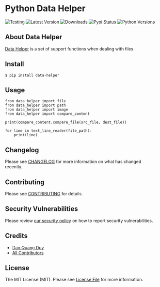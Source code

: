# Python Data Helper

[![Testing](https://github.com/rabiloo/python-data-helper/actions/workflows/test.yml/badge.svg)](https://github.com/rabiloo/python-data-helper/actions/workflows/test.yml)
[![Latest Version](https://img.shields.io/pypi/v/data-helper.svg)](https://pypi.org/project/data-helper)
[![Downloads](https://img.shields.io/pypi/dm/data-helper.svg)](https://pypi.org/project/data-helper)
[![Pypi Status](https://img.shields.io/pypi/status/data-helper.svg)](https://pypi.org/project/data-helper)
[![Python Versions](https://img.shields.io/pypi/pyversions/data-helper.svg)](https://pypi.org/project/data-helper)

## About Data Helper

[Data Helper](https://github.com/rabiloo/python-data-helper) is a set of support functions when dealing with files

## Install

```
$ pip install data-helper
```

## Usage

```
from data_helper import file 
from data_helper import path 
from data_helper import image 
from data_helper import compare_content 

print(compare_content.compare_file(src_file, dest_file))

for line in text_line_reader(file_path):
    print(line)
```

## Changelog

Please see [CHANGELOG](CHANGELOG.md) for more information on what has changed recently.

## Contributing

Please see [CONTRIBUTING](.github/CONTRIBUTING.md) for details.

## Security Vulnerabilities

Please review [our security policy](../../security/policy) on how to report security vulnerabilities.

## Credits

- [Dao Quang Duy](https://github.com/duydq12)
- [All Contributors](../../contributors)

## License

The MIT License (MIT). Please see [License File](LICENSE) for more information.
